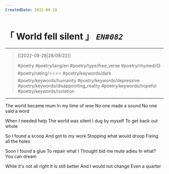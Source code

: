 ```yaml
---
CreatedDate: 2022-09-28
---
```

# &#12300; World fell silent &#12301; *`EN#082`*

---

> [[2022-09-28|28/09/22]]
> 
> #poetry 
> #poetry/lang/en 
> #poetry/type/free_verse 
> #poetry/rhymed/🟡 
> #poetry/rating/⭐⭐⭐⭐ 
> #poetry/keywords/dark #poetry/keywords/humanity #poetry/keywords/depressive #poetry/keywords/disappointing_reality #poetry/keywords/hopeful #poetry/keywords/isolation 

---

The world became mum
In my time of woe
No one made a sound
No one said a word

When I needed help
The world was silent
I dug by myself
To get back out whole

So I found a scoop
And got to my work
Stopping what would droop
Fixing all the holes

Soon I found a glue
To repair what I
Thought bid me mute adieu
In what? You can dream


While it's not all right
It is still better
And I would not change
Even a quarter